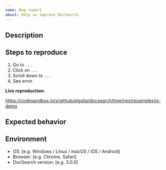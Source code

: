 ```yaml
---
name: Bug report
about: Help us improve DocSearch.
---
```


## Description

<!-- A clear and concise description of what the bug is. -->

## Steps to reproduce

1. Go to `...`
2. Click on `...`
3. Scroll down to `...`
4. See error

<!-- A live example helps a lot! Fork the sandbox, reproduce the bug and paste the URL here: -->

**Live reproduction:**

https://codesandbox.io/s/github/algolia/docsearch/tree/next/examples/js-demo

## Expected behavior

<!-- A clear and concise description of what you expected to happen. -->

## Environment

- OS: [e.g. Windows / Linux / macOS / iOS / Android]
- Browser: [e.g. Chrome, Safari]
- DocSearch version: [e.g. 3.0.0]
